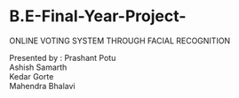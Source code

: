 # B.E-Final-Year-Project-
ONLINE  VOTING  SYSTEM  THROUGH  FACIAL  RECOGNITION 
<br>

Presented by :
Prashant Potu 
<br>
Ashish Samarth
<br>
Kedar Gorte
<br>
Mahendra Bhalavi


